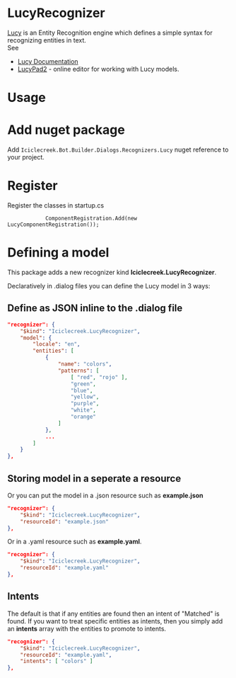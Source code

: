 # LucyRecognizer
[Lucy](https://github.com/tomlm/lucy) is an Entity Recognition engine which defines a simple syntax for recognizing entities in text.  
See 
* [Lucy Documentation ](https://github.com/tomlm/lucy/help.md) 
* [LucyPad2](https://lucypad2.azurewebsites.net) - online editor for working with Lucy models.

# Usage 

# Add nuget package
Add ```Iciclecreek.Bot.Builder.Dialogs.Recognizers.Lucy``` nuget reference to your project.

# Register
Register the classes in startup.cs
```
            ComponentRegistration.Add(new LucyComponentRegistration());
```

# Defining a model 
This package adds a new recognizer kind **Iciclecreek.LucyRecognizer**.  

Declaratively in .dialog files you can define the Lucy model in 3 ways:

## Define as JSON inline to the .dialog file
```json
"recognizer": {
    "$kind": "Iciclecreek.LucyRecognizer",
    "model": {
        "locale": "en",
        "entities": [
            {
                "name": "colors",
                "patterns": [
                    [ "red", "rojo" ],
                    "green",
                    "blue",
                    "yellow",
                    "purple",
                    "white",
                    "orange"
                ]
            },
            ...
        ]
    }
},
```

## Storing model in a seperate a resource 
Or you can put the model in a .json resource such as **example.json** 

```json
"recognizer": {
    "$kind": "Iciclecreek.LucyRecognizer",
    "resourceId": "example.json"
},
```

Or in a .yaml resource such as **example.yaml**. 
```json
"recognizer": {
    "$kind": "Iciclecreek.LucyRecognizer",
    "resourceId": "example.yaml"
},
```

## Intents
The default is that if any entities are found then an intent of "Matched" is found.  If you want to treat specific entities as intents, then you
simply add an **intents** array with the entities to promote to intents.

```json
"recognizer": {
    "$kind": "Iciclecreek.LucyRecognizer",
    "resourceId": "example.yaml",
    "intents": [ "colors" ] 
},
```
